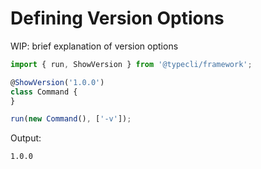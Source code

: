 # Defining Version Options

WIP: brief explanation of version options

```ts
import { run, ShowVersion } from '@typecli/framework';

@ShowVersion('1.0.0')
class Command {
}

run(new Command(), ['-v']);
```

Output:

```
1.0.0
```

